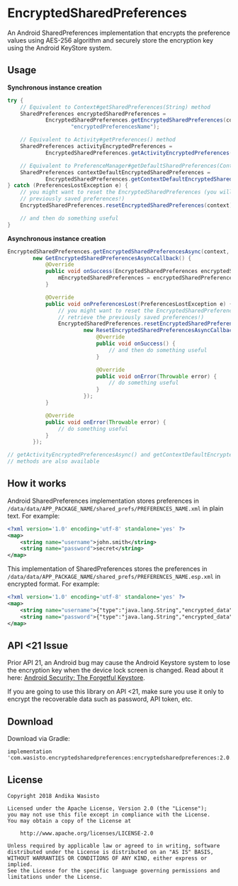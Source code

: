 EncryptedSharedPreferences
==========================

An Android SharedPreferences implementation that encrypts the preference values using AES-256
algorithm and securely store the encryption key using the Android KeyStore system.

Usage
-----

**Synchronous instance creation**

```java
try {
    // Equivalent to Context#getSharedPreferences(String) method
    SharedPreferences encryptedSharedPreferences =
            EncryptedSharedPreferences.getEncryptedSharedPreferences(context,
                    "encryptedPreferencesName");

    // Equivalent to Activity#getPreferences() method
    SharedPreferences activityEncryptedPreferences =
            EncryptedSharedPreferences.getActivityEncryptedPreferences(activity);

    // Equivalent to PreferenceManager#getDefaultSharedPreferences(Context) method
    SharedPreferences contextDefaultEncryptedSharedPreferences =
            EncryptedSharedPreferences.getContextDefaultEncryptedSharedPreferences(context);
} catch (PreferencesLostException e) {
    // you might want to reset the EncryptedSharedPreferences (you will not be able to retrieve the
    // previously saved preferences!)
    EncryptedSharedPreferences.resetEncryptedSharedPreferences(context);

    // and then do something useful
}
```

**Asynchronous instance creation**

```java
EncryptedSharedPreferences.getEncryptedSharedPreferencesAsync(context, "encryptedPreferencesName",
        new GetEncryptedSharedPreferencesAsyncCallback() {
            @Override
            public void onSuccess(EncryptedSharedPreferences encryptedSharedPreferences) {
                mEncryptedSharedPreferences = encryptedSharedPreferences;
            }

            @Override
            public void onPreferencesLost(PreferencesLostException e) {
                // you might want to reset the EncryptedSharedPreferences (you will not be able to
                // retrieve the previously saved preferences!)
                EncryptedSharedPreferences.resetEncryptedSharedPreferencesAsync(context,
                        new ResetEncryptedSharedPreferencesAsyncCallback() {
                            @Override
                            public void onSuccess() {
                                // and then do something useful
                            }

                            @Override
                            public void onError(Throwable error) {
                                // do something useful
                            }
                        });
            }

            @Override
            public void onError(Throwable error) {
                // do something useful
            }
        });

// getActivityEncryptedPreferencesAsync() and getContextDefaultEncryptedSharedPreferencesAsync()
// methods are also available
```

How it works
------------

Android SharedPreferences implementation stores preferences in
`/data/data/APP_PACKAGE_NAME/shared_prefs/PREFERENCES_NAME.xml` in plain text. For example:

```xml
<?xml version='1.0' encoding='utf-8' standalone='yes' ?>
<map>
    <string name="username">john.smith</string>
    <string name="password">secret</string>
</map>
```

This implementation of SharedPreferences stores the preferences in
`/data/data/APP_PACKAGE_NAME/shared_prefs/PREFERENCES_NAME.esp.xml` in encrypted format. For
example:

```xml
<?xml version='1.0' encoding='utf-8' standalone='yes' ?>
<map>
    <string name="username">{"type":"java.lang.String","encrypted_data":"BmApN75DMMAb\/xP6DBIvqA==\n","iv":"lW5GDGF5pNibgrDS6V0rKw==\n"}</string>
    <string name="password">{"type":"java.lang.String","encrypted_data":"WAC1z93PFMIP3ZgT1of6UQ==\n","iv":"zrmihzs19lKZ1AIwTu2SOA==\n"}</string>
</map>
```

API <21 Issue
-------------

Prior API 21, an Android bug may cause the Android Keystore system to lose the encryption key when
the device lock screen is changed. Read about it here:
[Android Security: The Forgetful Keystore](https://doridori.github.io/android-security-the-forgetful-keystore/#sthash.2oefHeqm.dpbs).

If you are going to use this library on API <21, make sure you use it only to encrypt the
recoverable data such as password, API token, etc.

Download
--------

Download via Gradle:

    implementation 'com.wasisto.encryptedsharedpreferences:encryptedsharedpreferences:2.0.0'

License
-------

    Copyright 2018 Andika Wasisto

    Licensed under the Apache License, Version 2.0 (the "License");
    you may not use this file except in compliance with the License.
    You may obtain a copy of the License at

        http://www.apache.org/licenses/LICENSE-2.0

    Unless required by applicable law or agreed to in writing, software
    distributed under the License is distributed on an "AS IS" BASIS,
    WITHOUT WARRANTIES OR CONDITIONS OF ANY KIND, either express or implied.
    See the License for the specific language governing permissions and
    limitations under the License.